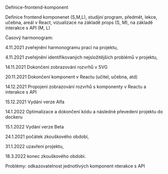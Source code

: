 Definice-frontend-komponent

Definice frontend komponenet (S,M,L), studijní program, předmět, lekce, učebna, areál v React, vizualizace na základě props (S, M), na základě interakce s API (M, L)

Časový harmonogram:

4.11.2021 zveřejnění harmonogramu prací na projektu,

4.11.2021 zveřejnění identifikovaných nejsložitějších problémů v projektu,

14.11.2021 Dokončení zobrazování rozvrhů v SVG

20.11.2021 Dokončení komponent v Reactu (učitel, učebna, atd)

14.12.2021 Propojení zobrazování rozvrhů s komponenty v Reactu a interakce s API

15.12.2021 Vydání verze Alfa

14.1.2022 Optimalizace a dokončení kódu a následné převedení projektu do dockeru

15.1.2022 Vydání verze Beta

24.1.2021 počátek zkouškového období,

31.1.2022 uzavření projektu,

18.3.2022 konec zkouškového období.

Problémy:
    odkazovatelnost jednotlivých komponent
    nterakce s API


